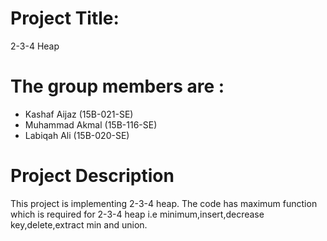 # Project Title:
2-3-4 Heap

# The group members are :
- Kashaf Aijaz (15B-021-SE)
- Muhammad Akmal (15B-116-SE)
- Labiqah Ali (15B-020-SE)

# Project Description
This project is implementing 2-3-4 heap. 
The code has maximum function which is required for 2-3-4 heap 
i.e minimum,insert,decrease key,delete,extract min and union. 
